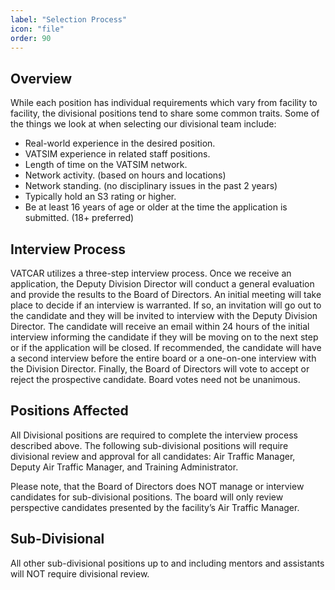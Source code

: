 ```yaml
---
label: "Selection Process"
icon: "file"
order: 90
---
```


## Overview

While each position has individual requirements which vary from facility to facility, the divisional positions tend to share some common traits. Some of the things we look at when selecting our divisional team include:

- Real-world experience in the desired position.
- VATSIM experience in related staff positions.
- Length of time on the VATSIM network.
- Network activity. (based on hours and locations)
- Network standing. (no disciplinary issues in the past 2 years)
- Typically hold an S3 rating or higher.
- Be at least 16 years of age or older at the time the application is submitted. (18+ preferred)

## Interview Process

VATCAR utilizes a three-step interview process. Once we receive an application, the Deputy Division Director will conduct a general evaluation and provide the results to the Board of Directors. An initial meeting will take place to decide if an interview is warranted. If so, an invitation will go out to the candidate and they will be invited to interview with the Deputy Division Director. The candidate will receive an email within 24 hours of the initial interview informing the candidate if they will be moving on to the next step or if the application will be closed. If recommended, the candidate will have a second interview before the entire board or a one-on-one interview with the Division Director. Finally, the Board of Directors will vote to accept or reject the prospective candidate. Board votes need not be unanimous.

## Positions Affected

All Divisional positions are required to complete the interview process described above. The following sub-divisional positions will require divisional review and approval for all candidates: Air Traffic Manager, Deputy Air Traffic Manager, and Training Administrator.

Please note, that the Board of Directors does NOT manage or interview candidates for sub-divisional positions. The board will only review perspective candidates presented by the facility’s Air Traffic Manager.

## Sub-Divisional

All other sub-divisional positions up to and including mentors and assistants will NOT require divisional review.
